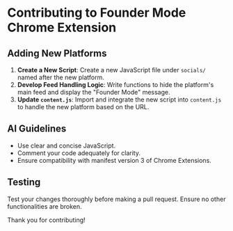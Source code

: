 # Contributing to Founder Mode Chrome Extension

## Adding New Platforms
1. **Create a New Script**: Create a new JavaScript file under `socials/` named after the new platform.
2. **Develop Feed Handling Logic**: Write functions to hide the platform's main feed and display the "Founder Mode" message.
3. **Update `content.js`**: Import and integrate the new script into `content.js` to handle the new platform based on the URL.

## AI Guidelines
- Use clear and concise JavaScript.
- Comment your code adequately for clarity.
- Ensure compatibility with manifest version 3 of Chrome Extensions.

## Testing
Test your changes thoroughly before making a pull request. Ensure no other functionalities are broken.

Thank you for contributing!
